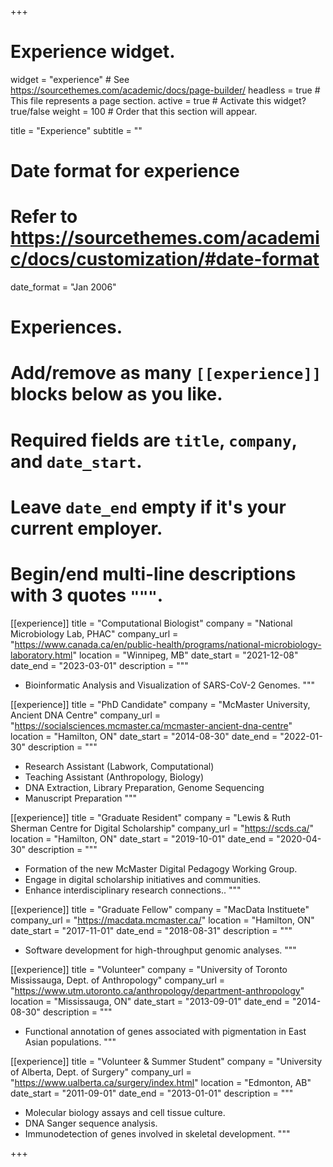 +++
# Experience widget.
widget = "experience"  # See https://sourcethemes.com/academic/docs/page-builder/
headless = true  # This file represents a page section.
active = true  # Activate this widget? true/false
weight = 100  # Order that this section will appear.

title = "Experience"
subtitle = ""

# Date format for experience
#   Refer to https://sourcethemes.com/academic/docs/customization/#date-format
date_format = "Jan 2006"

# Experiences.
#   Add/remove as many `[[experience]]` blocks below as you like.
#   Required fields are `title`, `company`, and `date_start`.
#   Leave `date_end` empty if it's your current employer.
#   Begin/end multi-line descriptions with 3 quotes `"""`.

[[experience]]
  title = "Computational Biologist"
  company = "National Microbiology Lab, PHAC"
  company_url = "https://www.canada.ca/en/public-health/programs/national-microbiology-laboratory.html"
  location = "Winnipeg, MB"
  date_start = "2021-12-08"
  date_end = "2023-03-01"
  description = """
  - Bioinformatic Analysis and Visualization of SARS-CoV-2 Genomes.
  """

[[experience]]
  title = "PhD Candidate"
  company = "McMaster University, Ancient DNA Centre"
  company_url = "https://socialsciences.mcmaster.ca/mcmaster-ancient-dna-centre"
  location = "Hamilton, ON"
  date_start = "2014-08-30"
  date_end = "2022-01-30"
  description = """
  - Research Assistant (Labwork, Computational)
  - Teaching Assistant (Anthropology, Biology)
  - DNA Extraction, Library Preparation, Genome Sequencing
  - Manuscript Preparation
  """

[[experience]]
  title = "Graduate Resident"
  company = "Lewis & Ruth Sherman Centre for Digital Scholarship"
  company_url = "https://scds.ca/"
  location = "Hamilton, ON"
  date_start = "2019-10-01"
  date_end = "2020-04-30"
  description = """
  - Formation of the new McMaster Digital Pedagogy Working Group.
  - Engage in digital scholarship initiatives and communities.
  - Enhance interdisciplinary research connections..
  """

[[experience]]
  title = "Graduate Fellow"
  company = "MacData Instituete"
  company_url = "https://macdata.mcmaster.ca/"
  location = "Hamilton, ON"
  date_start = "2017-11-01"
  date_end = "2018-08-31"
  description = """
  - Software development for high-throughput genomic analyses.
  """

[[experience]]
  title = "Volunteer"
  company = "University of Toronto Mississauga, Dept. of Anthropology"
  company_url = "https://www.utm.utoronto.ca/anthropology/department-anthropology"
  location = "Mississauga, ON"
  date_start = "2013-09-01"
  date_end = "2014-08-30"
  description = """
  - Functional annotation of genes associated with pigmentation in East Asian populations.
  """

[[experience]]
  title = "Volunteer & Summer Student"
  company = "University of Alberta, Dept. of Surgery"
  company_url = "https://www.ualberta.ca/surgery/index.html"
  location = "Edmonton, AB"
  date_start = "2011-09-01"
  date_end = "2013-01-01"
  description = """
  - Molecular biology assays and cell tissue culture.
  - DNA Sanger sequence analysis.
  - Immunodetection of genes involved in skeletal development.
  """

+++
